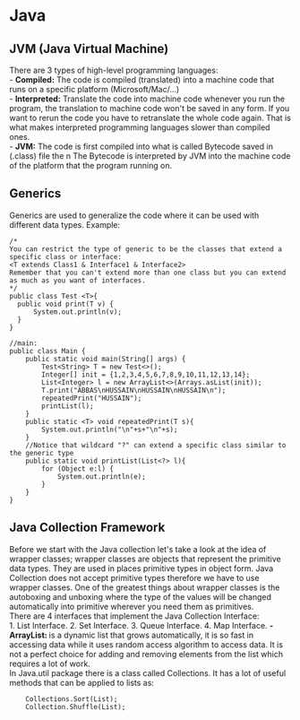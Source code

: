 <h1>Java</h1>
<h2>JVM (Java Virtual Machine)</h2>
There are 3 types of high-level programming languages: <br>
- <strong>Compiled:</strong> The code is compiled (translated) into a machine code that runs on a specific platform (Microsoft/Mac/...) <br>
- <strong>Interpreted:</strong> Translate the code into machine code whenever you run the program, the translation to machine code won't be saved in any form. If you want to rerun the code you have to retranslate the whole code again. That is what makes interpreted programming languages slower than compiled ones. <br>
- <strong>JVM:</strong> The code is first compiled into what is called Bytecode saved in (.class) file the n The Bytecode is interpreted by JVM into the machine code of the platform that the program running on. <br>

<h2>Generics</h2>
Generics are used to generalize the code where it can be used with different data types. Example:
    
    /* 
    You can restrict the type of generic to be the classes that extend a specific class or interface:
    <T extends Class1 & Interface1 & Interface2>
    Remember that you can't extend more than one class but you can extend as much as you want of interfaces.
    */
    public class Test <T>{
      public void print(T v) {
          System.out.println(v);
      }
    }

    //main:
    public class Main {
        public static void main(String[] args) {
            Test<String> T = new Test<>();
            Integer[] init = {1,2,3,4,5,6,7,8,9,10,11,12,13,14};
            List<Integer> l = new ArrayList<>(Arrays.asList(init));
            T.print("ABBAS\nHUSSAIN\nHUSSAIN\nHUSSAIN\n");
            repeatedPrint("HUSSAIN");
            printList(l);
        }
        public static <T> void repeatedPrint(T s){
            System.out.println("\n"+s+"\n"+s);
        }
        //Notice that wildcard "?" can extend a specific class similar to the generic type
        public static void printList(List<?> l){
            for (Object e:l) {
                System.out.println(e);
            }
        }
    }

<h2>Java Collection Framework</h2>
Before we start with the Java collection let's take a look at the idea of wrapper classes; wrapper classes are objects that represent the primitive data types. They are used in places primitive types in object form. Java Collection does not accept primitive types therefore we have to use wrapper classes. One of the greatest things about wrapper classes is the autoboxing and unboxing where the type of the values will be changed automatically into primitive wherever you need them as primitives. <br>
There are 4 interfaces that implement the Java Collection Interface: <br>
1. List Interface.
2. Set Interface.
3. Queue Interface.
4. Map Interface.
<strong>- ArrayList: </strong>is a dynamic list that grows automatically, it is so fast in accessing data while it uses random access algorithm to access data. It is not a perfect choice for adding and removing elements from the list which requires a lot of work. <br>
In Java.util package there is a class called Collections. It has a lot of useful methods that can be applied to lists as:

        Collections.Sort(List);
        Collection.Shuffle(List);



